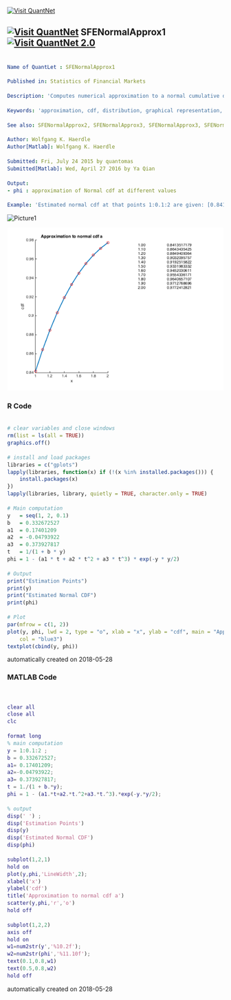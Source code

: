 [<img src="https://github.com/QuantLet/Styleguide-and-FAQ/blob/master/pictures/banner.png" width="888" alt="Visit QuantNet">](http://quantlet.de/)

## [<img src="https://github.com/QuantLet/Styleguide-and-FAQ/blob/master/pictures/qloqo.png" alt="Visit QuantNet">](http://quantlet.de/) **SFENormalApprox1** [<img src="https://github.com/QuantLet/Styleguide-and-FAQ/blob/master/pictures/QN2.png" width="60" alt="Visit QuantNet 2.0">](http://quantlet.de/)

```yaml

Name of QuantLet : SFENormalApprox1 

Published in: Statistics of Financial Markets

Description: 'Computes numerical approximation to a normal cumulative distribution function (cdf) using method a).'

Keywords: 'approximation, cdf, distribution, graphical representation, normal, normal-distribution, numeric, plot'

See also: SFENormalApprox2, SFENormalApprox3, SFENormalApprox3, SFENormalApprox4

Author: Wolfgang K. Haerdle
Author[Matlab]: Wolfgang K. Haerdle

Submitted: Fri, July 24 2015 by quantomas
Submitted[Matlab]: Wed, April 27 2016 by Ya Qian

Output: 
- phi : approximation of Normal cdf at different values

Example: 'Estimated normal cdf at that points 1:0.1:2 are given: [0.8413 0.8643 0.8849 0.9032 0.9192 0.9332 0.9452 0.9554 0.9641 0.9713 0.9772].'
```

![Picture1](SFENormalApprox1-1.png)

![Picture2](SFENormalApprox1_1_m.png)

### R Code
```r

# clear variables and close windows
rm(list = ls(all = TRUE))
graphics.off()

# install and load packages
libraries = c("gplots")
lapply(libraries, function(x) if (!(x %in% installed.packages())) {
    install.packages(x)
})
lapply(libraries, library, quietly = TRUE, character.only = TRUE)

# Main computation
y   = seq(1, 2, 0.1)
b   = 0.332672527
a1  = 0.17401209
a2  = -0.04793922
a3  = 0.373927817
t   = 1/(1 + b * y)
phi = 1 - (a1 * t + a2 * t^2 + a3 * t^3) * exp(-y * y/2)

# Output
print("Estimation Points")
print(y)
print("Estimated Normal CDF")
print(phi)

# Plot
par(mfrow = c(1, 2))
plot(y, phi, lwd = 2, type = "o", xlab = "x", ylab = "cdf", main = "Approximation of normal cdf a", 
    col = "blue3")
textplot(cbind(y, phi)) 
```

automatically created on 2018-05-28

### MATLAB Code
```matlab


clear all
close all
clc

format long
% main computation
y = 1:0.1:2 ;
b = 0.332672527;
a1= 0.17401209;
a2=-0.04793922;
a3= 0.373927817;
t = 1./(1 + b.*y);
phi = 1 - (a1.*t+a2.*t.^2+a3.*t.^3).*exp(-y.*y/2);

% output
disp(' ') ;
disp('Estimation Points')
disp(y)
disp('Estimated Normal CDF')
disp(phi)

subplot(1,2,1)
hold on
plot(y,phi,'LineWidth',2);
xlabel('x')
ylabel('cdf')
title('Approximation to normal cdf a')
scatter(y,phi,'r','o')
hold off

subplot(1,2,2)
axis off
hold on
w1=num2str(y','%10.2f');
w2=num2str(phi','%11.10f');
text(0.1,0.8,w1)
text(0.5,0.8,w2)
hold off

```

automatically created on 2018-05-28